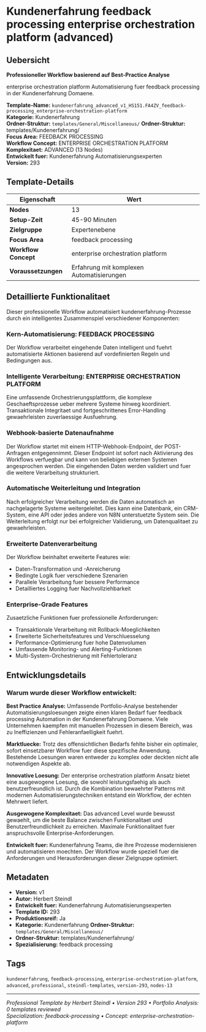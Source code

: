 # Kundenerfahrung feedback processing enterprise orchestration platform (advanced)

## Uebersicht

**Professioneller Workflow basierend auf Best-Practice Analyse**

enterprise orchestration platform Automatisierung fuer feedback processing in der Kundenerfahrung Domaene.

**Template-Name:** `kundenerfahrung_advanced_v1_HS151.FA4ZV_feedback-processing_enterprise-orchestration-platform`  
**Kategorie:** Kundenerfahrung  
**Ordner-Struktur:** `templates/General/Miscellaneous/`
**Ordner-Struktur:** templates/Kundenerfahrung/  
**Focus Area:** FEEDBACK PROCESSING  
**Workflow Concept:** ENTERPRISE ORCHESTRATION PLATFORM  
**Komplexitaet:** ADVANCED (13 Nodes)  
**Entwickelt fuer:** Kundenerfahrung Automatisierungsexperten  
**Version:** 293

## Template-Details

| **Eigenschaft** | **Wert** |
|------------------|----------|
| **Nodes** | 13 |
| **Setup-Zeit** | 45-90 Minuten |
| **Zielgruppe** | Expertenebene |
| **Focus Area** | feedback processing |
| **Workflow Concept** | enterprise orchestration platform |
| **Voraussetzungen** | Erfahrung mit komplexen Automatisierungen |

## Detaillierte Funktionalitaet

Dieser professionelle Workflow automatisiert kundenerfahrung-Prozesse durch ein intelligentes Zusammenspiel verschiedener Komponenten:

### Kern-Automatisierung: FEEDBACK PROCESSING
Der Workflow verarbeitet eingehende Daten intelligent und fuehrt automatisierte Aktionen basierend auf vordefinierten Regeln und Bedingungen aus.

### Intelligente Verarbeitung: ENTERPRISE ORCHESTRATION PLATFORM
Eine umfassende Orchestrierungsplattform, die komplexe Geschaeftsprozesse ueber mehrere Systeme hinweg koordiniert. Transaktionale Integritaet und fortgeschrittenes Error-Handling gewaehrleisten zuverlaessige Ausfuehrung.

### Webhook-basierte Datenaufnahme
Der Workflow startet mit einem HTTP-Webhook-Endpoint, der POST-Anfragen entgegennimmt. Dieser Endpoint ist sofort nach Aktivierung des Workflows verfuegbar und kann von beliebigen externen Systemen angesprochen werden. Die eingehenden Daten werden validiert und fuer die weitere Verarbeitung strukturiert.

### Automatische Weiterleitung und Integration
Nach erfolgreicher Verarbeitung werden die Daten automatisch an nachgelagerte Systeme weitergeleitet. Dies kann eine Datenbank, ein CRM-System, eine API oder jedes andere von N8N unterstuetzte System sein. Die Weiterleitung erfolgt nur bei erfolgreicher Validierung, um Datenqualitaet zu gewaehrleisten.

### Erweiterte Datenverarbeitung
Der Workflow beinhaltet erweiterte Features wie:
- Daten-Transformation und -Anreicherung
- Bedingte Logik fuer verschiedene Szenarien
- Parallele Verarbeitung fuer bessere Performance
- Detailliertes Logging fuer Nachvollziehbarkeit

### Enterprise-Grade Features
Zusaetzliche Funktionen fuer professionelle Anforderungen:
- Transaktionale Verarbeitung mit Rollback-Moeglichkeiten
- Erweiterte Sicherheitsfeatures und Verschluesselung
- Performance-Optimierung fuer hohe Datenvolumen
- Umfassende Monitoring- und Alerting-Funktionen
- Multi-System-Orchestrierung mit Fehlertoleranz

## Entwicklungsdetails

### Warum wurde dieser Workflow entwickelt:

**Best Practice Analyse:** Umfassende Portfolio-Analyse bestehender Automatisierungsloesungen zeigte einen klaren Bedarf fuer feedback processing Automation in der Kundenerfahrung Domaene. Viele Unternehmen kaempfen mit manuellen Prozessen in diesem Bereich, was zu Ineffizienzen und Fehleranfaelligkeit fuehrt.

**Marktluecke:** Trotz des offensichtlichen Bedarfs fehlte bisher ein optimaler, sofort einsetzbarer Workflow fuer diese spezifische Anwendung. Bestehende Loesungen waren entweder zu komplex oder deckten nicht alle notwendigen Aspekte ab.

**Innovative Loesung:** Der enterprise orchestration platform Ansatz bietet eine ausgewogene Loesung, die sowohl leistungsfaehig als auch benutzerfreundlich ist. Durch die Kombination bewaehrter Patterns mit modernen Automatisierungstechniken entstand ein Workflow, der echten Mehrwert liefert.

**Ausgewogene Komplexitaet:** Das advanced Level wurde bewusst gewaehlt, um die beste Balance zwischen Funktionalitaet und Benutzerfreundlichkeit zu erreichen. Maximale Funktionalitaet fuer anspruchsvolle Enterprise-Anforderungen.

**Entwickelt fuer:** Kundenerfahrung Teams, die ihre Prozesse modernisieren und automatisieren moechten. Der Workflow wurde speziell fuer die Anforderungen und Herausforderungen dieser Zielgruppe optimiert.

## Metadaten

- **Version:** v1
- **Autor:** Herbert Steindl
- **Entwickelt fuer:** Kundenerfahrung Automatisierungsexperten
- **Template ID:** 293
- **Produktionsreif:** Ja
- **Kategorie:** Kundenerfahrung
**Ordner-Struktur:** `templates/General/Miscellaneous/`
- **Ordner-Struktur:** templates/Kundenerfahrung/
- **Spezialisierung:** feedback processing

## Tags

`kundenerfahrung`, `feedback-processing`, `enterprise-orchestration-platform`, `advanced`, `professional`, `steindl-templates`, `version-293`, `nodes-13`

---

*Professional Template by Herbert Steindl • Version 293 • Portfolio Analysis: 0 templates reviewed*  
*Specialization: feedback-processing • Concept: enterprise-orchestration-platform*